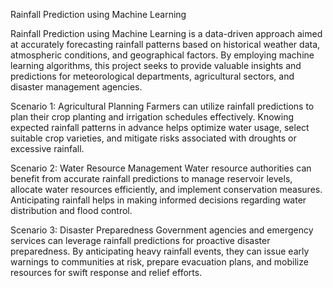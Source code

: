 Rainfall Prediction using Machine Learning

Rainfall Prediction using Machine Learning is a data-driven approach aimed at accurately forecasting rainfall patterns based on historical weather data, atmospheric conditions, and geographical factors. By employing machine learning algorithms, this project seeks to provide valuable insights and predictions for meteorological departments, agricultural sectors, and disaster management agencies.

Scenario 1: Agricultural Planning
Farmers can utilize rainfall predictions to plan their crop planting and irrigation schedules effectively. Knowing expected rainfall patterns in advance helps optimize water usage, select suitable crop varieties, and mitigate risks associated with droughts or excessive rainfall.

Scenario 2: Water Resource Management
Water resource authorities can benefit from accurate rainfall predictions to manage reservoir levels, allocate water resources efficiently, and implement conservation measures. Anticipating rainfall helps in making informed decisions regarding water distribution and flood control.

Scenario 3: Disaster Preparedness
Government agencies and emergency services can leverage rainfall predictions for proactive disaster preparedness. By anticipating heavy rainfall events, they can issue early warnings to communities at risk, prepare evacuation plans, and mobilize resources for swift response and relief efforts.

